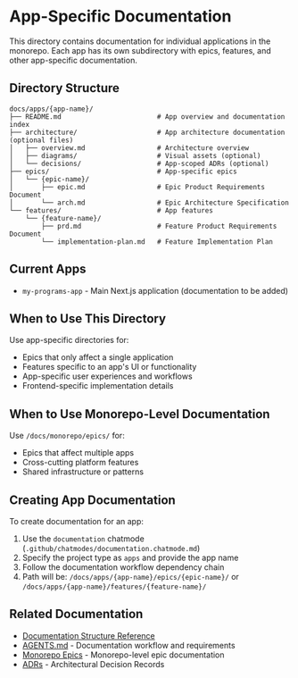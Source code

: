 # App-Specific Documentation

This directory contains documentation for individual applications in the monorepo. Each app has its own subdirectory with epics, features, and other app-specific documentation.

## Directory Structure

```text
docs/apps/{app-name}/
├── README.md                        # App overview and documentation index
├── architecture/                    # App architecture documentation (optional files)
│   ├── overview.md                  # Architecture overview
│   ├── diagrams/                    # Visual assets (optional)
│   └── decisions/                   # App-scoped ADRs (optional)
├── epics/                           # App-specific epics
│   └── {epic-name}/
│       ├── epic.md                  # Epic Product Requirements Document
│       └── arch.md                  # Epic Architecture Specification
└── features/                        # App features
    └── {feature-name}/
        ├── prd.md                   # Feature Product Requirements Document
        └── implementation-plan.md   # Feature Implementation Plan
```

## Current Apps

- `my-programs-app` - Main Next.js application (documentation to be added)

## When to Use This Directory

Use app-specific directories for:

- Epics that only affect a single application
- Features specific to an app's UI or functionality
- App-specific user experiences and workflows
- Frontend-specific implementation details

## When to Use Monorepo-Level Documentation

Use `/docs/monorepo/epics/` for:

- Epics that affect multiple apps
- Cross-cutting platform features
- Shared infrastructure or patterns

## Creating App Documentation

To create documentation for an app:

1. Use the `documentation` chatmode (`.github/chatmodes/documentation.chatmode.md`)
2. Specify the project type as `apps` and provide the app name
3. Follow the documentation workflow dependency chain
4. Path will be: `/docs/apps/{app-name}/epics/{epic-name}/` or `/docs/apps/{app-name}/features/{feature-name}/`

## Related Documentation

- [Documentation Structure Reference](../documentation-structure-reference.md)
- [AGENTS.md](../../AGENTS.md) - Documentation workflow and requirements
- [Monorepo Epics](../monorepo/epics/) - Monorepo-level epic documentation
- [ADRs](../monorepo/architecture/decisions/) - Architectural Decision Records
